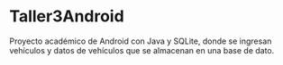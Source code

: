 # Taller3Android

Proyecto académico de Android con Java y SQLite, donde se ingresan vehículos y datos de vehículos que se almacenan en una base de dato.
